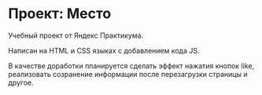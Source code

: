# Проект: Место

Учебный проект от Яндекс Практикума.

Написан на HTML и CSS языках с добавлением кода JS.

В качестве доработки планируется сделать эффект нажатия кнопок like, реализовать созранение информации после перезагрузки страницы и другое.
